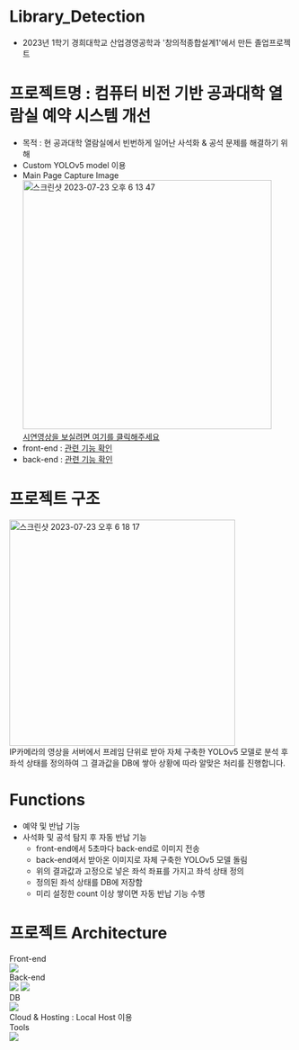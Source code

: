 # Library_Detection
- 2023년 1학기 경희대학교 산업경영공학과 '창의적종합설계1'에서 만든 졸업프로젝트

# 프로젝트명 : 컴퓨터 비전 기반 공과대학 열람실 예약 시스템 개선
- 목적 : 현 공과대학 열람실에서 빈번하게 일어난 사석화 & 공석 문제를 해결하기 위해
- Custom YOLOv5 model 이용
- Main Page Capture Image<br>
<img width="443" alt="스크린샷 2023-07-23 오후 6 13 47" src="https://github.com/kkh0331/Library_Detection/assets/99806443/3e2b1503-3265-4009-87f2-54dce86ed426"><br>
[시연영상을 보실려면 여기를 클릭해주세요](https://youtu.be/Vsal5Zp8qE0)
- front-end : [관련 기능 확인](https://github.com/kkh0331/front-end)
- back-end : [관련 기능 확인](https://github.com/kkh0331/back-end)

# 프로젝트 구조
<img width="402" alt="스크린샷 2023-07-23 오후 6 18 17" src="https://github.com/kkh0331/Library_Detection/assets/99806443/8c66314e-da8c-4e78-bcf2-139df0f28485"><br>
IP카메라의 영상을 서버에서 프레임 단위로 받아 자체 구축한 YOLOv5 모델로 분석 후 좌석 상태를 정의하여 그 결과값을 DB에 쌓아 상황에 따라 알맞은 처리를 진행합니다.

# Functions
- 예약 및 반납 기능
- 사석화 및 공석 탐지 후 자동 반납 기능
  - front-end에서 5초마다 back-end로 이미지 전송
  - back-end에서 받아온 이미지로 자체 구축한 YOLOv5 모델 돌림
  - 위의 결과값과 고정으로 넣은 좌석 좌표를 가지고 좌석 상태 정의
  - 정의된 좌석 상태를 DB에 저장함
  - 미리 설정한 count 이상 쌓이면 자동 반납 기능 수행

# 프로젝트 Architecture
Front-end<br>
<img src="https://img.shields.io/badge/React-61DAFB?style=flat-square&logo=React&logoColor=black"/><br>
Back-end<br>
<img src="https://img.shields.io/badge/django-092E20?style=flat-square&logo=django&logoColor=white"/> <img src="https://img.shields.io/badge/Python-3776AB?style=flat-square&logo=Python&logoColor=white"/> <br>
DB<br>
<img src="https://img.shields.io/badge/SQLite-003B57?style=flat-square&logo=SQLite&logoColor=white"/><br>
Cloud & Hosting : Local Host 이용<br>
Tools<br>
<img src="https://img.shields.io/badge/PyCharm-000000?style=flat-square&logo=PyCharm&logoColor=white"/><br>
